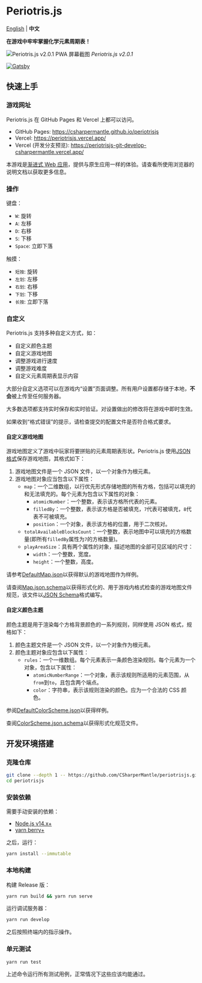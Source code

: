 # Periotris.js

[English](README.md) | **中文**

**在游戏中牢牢掌握化学元素周期表！**

![Periotris.js v2.0.1 PWA 屏幕截图](https://user-images.githubusercontent.com/32665105/152916976-93b9617a-7f82-489c-9ede-92f16a2c45e9.png)
_Periotris.js v2.0.1_

[![Gatsby](https://github.com/CSharperMantle/periotrisjs/actions/workflows/gatsby.yml/badge.svg?branch=develop)](https://github.com/CSharperMantle/periotrisjs/actions/workflows/gatsby.yml)

## 快速上手

### 游戏网址

Periotris.js 在 GitHub Pages 和 Vercel 上都可以访问。

- GitHub Pages: https://csharpermantle.github.io/periotrisjs
- Vercel: https://periotrisjs.vercel.app/
- Vercel (开发分支预览): https://periotrisjs-git-develop-csharpermantle.vercel.app/

本游戏是[渐进式 Web 应用](https://developer.mozilla.org/zh-CN/docs/Web/Progressive_web_apps)，提供与原生应用一样的体验。请查看所使用浏览器的说明文档以获取更多信息。

### 操作

键盘：

- `W`: 旋转
- `A`: 左移
- `D`: 右移
- `S`: 下移
- `Space`: 立即下落

触摸：

- `短按`: 旋转
- `左划`: 左移
- `右划`: 右移
- `下划`: 下移
- `长按`: 立即下落

### 自定义

Periotris.js 支持多种自定义方式，如：

- 自定义颜色主题
- 自定义游戏地图
- 调整游戏进行速度
- 调整游戏难度
- 自定义元素周期表显示内容

大部分自定义选项可以在游戏内“设置”页面调整。所有用户设置都存储于本地，**不会**被上传至任何服务器。

大多数选项都支持实时保存和实时验证。对设置做出的修改将在游戏中即时生效。

如果收到“格式错误”的提示，请检查提交的配置文件是否符合格式要求。

#### 自定义游戏地图

游戏地图定义了游戏中玩家将要拼贴的元素周期表形状。Periotris.js 使用[JSON 格式](https://developer.mozilla.org/zh-CN/docs/Glossary/JSON)保存游戏地图，其格式如下：

1. 游戏地图文件是一个 JSON 文件，以一个对象作为根元素。
2. 游戏地图对象应当包含以下属性：
   - `map`：一个二维数组，以行优先形式存储地图的所有方格，包括可以填充的和无法填充的。每个元素为包含以下属性的对象：
     - `atomicNumber`：一个整数，表示该方格所代表的元素。
     - `filledBy`：一个整数，表示该方格是否被填充，`7`代表可被填充，`8`代表不可被填充。
     - `position`：一个对象，表示该方格的位置，用于二次核对。
   - `totalAvailableBlocksCount`：一个整数，表示地图中可以填充的方格数量(即所有`filledBy`属性为`7`的方格数量)。
   - `playAreaSize`：具有两个属性的对象，描述地图的全部可见区域的尺寸：
     - `width`：一个整数，宽度。
     - `height`：一个整数，高度。

请参考[DefaultMap.json](src/json/DefaultMap.json)以获得默认的游戏地图作为样例。

请查阅[Map.json.schema](src/json/schema/Map.json.schema)以获得形式化的、用于游戏内格式检查的游戏地图文件规范，该文件以[JSON Schema](https://json-schema.org/)格式编写。

#### 自定义颜色主题

颜色主题是用于渲染每个方格背景颜色的一系列规则，同样使用 JSON 格式，规格如下：

1. 颜色主题文件是一个 JSON 文件，以一个对象作为根元素。
2. 颜色主题对象应包含以下属性：
   - `rules`：一个一维数组。每个元素表示一条颜色渲染规则。每个元素为一个对象，包含以下属性：
     - `atomicNumberRange`：一个对象，表示该规则所适用的元素范围，从`from`到`to`，且包含两个端点。
     - `color`：字符串，表示该规则渲染的颜色。应为一个合法的 CSS 颜色。

参阅[DefaultColorScheme.json](src/json/DefaultColorScheme.json)以获得样例。

查阅[ColorScheme.json.schema](src/json/schema/ColorScheme.json.schema)以获得形式化规范文件。

## 开发环境搭建

### 克隆仓库

```sh
git clone --depth 1 -- https://github.com/CSharperMantle/periotrisjs.git
cd periotrisjs
```

### 安装依赖

需要手动安装的依赖：

- [Node.js v14.x+](https://nodejs.org/)
- [yarn berry+](https://yarnpkg.com/)

之后，运行：

```sh
yarn install --immutable
```

### 本地构建

构建 Release 版：

```sh
yarn run build && yarn run serve
```

运行调试服务器：

```sh
yarn run develop
```

之后按照终端内的指示操作。

### 单元测试

```sh
yarn run test
```

上述命令运行所有测试用例，正常情况下这些应该均能通过。
